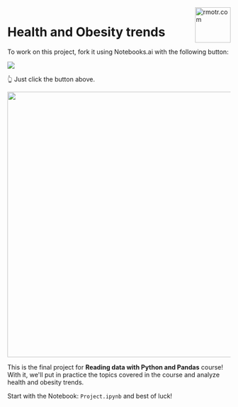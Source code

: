 <img align="right" width="80" alt="rmotr.com" src="https://user-images.githubusercontent.com/7065401/45454218-80bee800-b6b9-11e8-97bb-bb5e7675f440.png">

# Health and Obesity trends

To work on this project, fork it using Notebooks.ai with the following button:

<a href="https://notebooks.ai/fork/rmotr-curriculum/rdp-health-and-obesity-trends-ab4d847d" target="_blank">
  <img src="https://user-images.githubusercontent.com/7065401/71195210-3c32dc80-226c-11ea-8fcc-b1d51f6270ab.png">
</a
<br>

👆 Just click the button above.

<p align="center">
  <img width="600px" src="https://user-images.githubusercontent.com/7065401/68886973-eca24380-06f6-11ea-8327-3e9a22e22b43.png">
</p>

This is the final project for **Reading data with Python and Pandas** course! With it, we'll put in practice the topics covered in the course and analyze health and obesity trends.

Start with the Notebook: `Project.ipynb` and best of luck!
